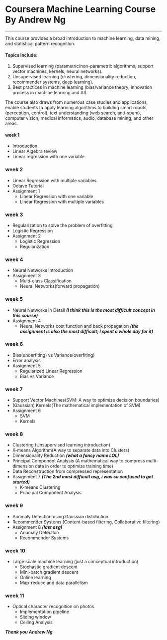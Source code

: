 # Coursera Machine Learning Course By Andrew Ng

---

This course provides a broad introduction to machine learning, data mining, and statistical pattern recognition.

#### Topics include:

1. Supervised learning (parametric/non-parametric algorithms, support vector machines, kernels, neural networks).
1. Unsupervised learning (clustering, dimensionality reduction, recommender systems, deep learning).
1. Best practices in machine learning (bias/variance theory; innovation process in machine learning and AI).

The course also draws from numerous case studies and applications, enable students to apply learning algorithms to building smart robots (perception, control), text understanding (web search, anti-spam), computer vision, medical informatics, audio, database mining, and other areas.

#### week 1
- Introduction
- Linear Algebra review
- Linear regression with one variable

### week 2
- Linear Regression with multiple variables
- Octave Tutorial
- Assignment 1
  - Linear Regression with one variable
  - Linear Regression with multiple variables

### week 3
- Regularization to solve the problem of overfitting
- Logistic Regression
- Assignment 2
  - Logistic Regression
  - Regularization

### week 4
- Neural Networks Introduction
- Assignment 3
  - Multi-class Classification
  - Neural Networks(forward propagation)

### week 5
- Neural Networks in Detail ***(I think this is the most difficult concept in this course)***
- Assignment 4
  - Neural Networks cost function and back propagation
  ***(the assignment is also the most difficult; I spent a whole day for it)***

### week 6
- Bias(underfiting) vs Variance(overfiting)
- Error analysis
- Assignment 5
  - Regularized Linear Regression
  - Bias vs Variance

### week 7
- Support Vector Machines(SVM: A way to optimize decision boundaries)
- (Gaussian) Kernels(The mathematical implementation of SVM)
- Assignment 6
  - SVM
  - Kernels

### week 8
- Clustering (Unsupervised learning introduction)
- K-means Algorithm(A way to separate data into Clusters)
- Dimensionality Reduction ***(what a fancy name LOL)***
- Principal Component Analysis (A mathematical way to compress multi-dimension data in order to optimize training time)
- Data Reconstruction from compressed representation
- Assignment 7 ***(The 2nd most difficult asg, i was so confused to get started)***
  - K-means Clustering
  - Principal Component Analysis

### week 9
- Anomaly Detection using Gaussian distribution
- Recommender Systems (Content-based filtering, Collaborative
filtering)
- Assignment 8 ***(last asg)***
  - Anomaly Detection
  - Recommender Systems

### week 10
- Large scale machine learning (just a conceptual introduction)
  - Stochastic gradient descent
  - Mini-batch gradient descent
  - Online learning
  - Map-reduce and data parallelism

### week 11
- Optical character recognition on photos
  - Implementation pipeline
  - Sliding window
  - Ceiling Analysis

***Thank you Andrew Ng***
